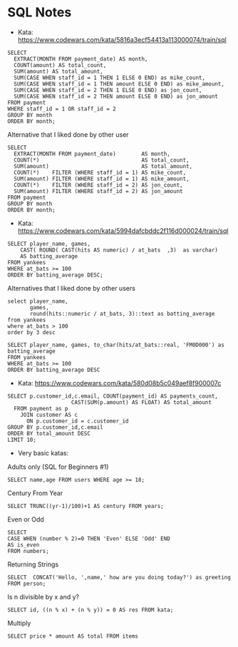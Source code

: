 # SQL Notes


- Kata: https://www.codewars.com/kata/5816a3ecf54413a113000074/train/sql
```
SELECT 
  EXTRACT(MONTH FROM payment_date) AS month,
  COUNT(amount) AS total_count,
  SUM(amount) AS total_amount,
  SUM(CASE WHEN staff_id = 1 THEN 1 ELSE 0 END) as mike_count,
  SUM(CASE WHEN staff_id = 1 THEN amount ELSE 0 END) as mike_amount,
  SUM(CASE WHEN staff_id = 2 THEN 1 ELSE 0 END) as jon_count,
  SUM(CASE WHEN staff_id = 2 THEN amount ELSE 0 END) as jon_amount
FROM payment
WHERE staff_id = 1 OR staff_id = 2
GROUP BY month
ORDER BY month;
```
Alternative that I liked done by other user
```
SELECT
  EXTRACT(MONTH FROM payment_date)        AS month,
  COUNT(*)                                AS total_count,
  SUM(amount)                             AS total_amount,
  COUNT(*)    FILTER (WHERE staff_id = 1) AS mike_count,
  SUM(amount) FILTER (WHERE staff_id = 1) AS mike_amount,
  COUNT(*)    FILTER (WHERE staff_id = 2) AS jon_count,
  SUM(amount) FILTER (WHERE staff_id = 2) AS jon_amount
FROM payment
GROUP BY month
ORDER BY month;
```

- Kata: https://www.codewars.com/kata/5994dafcbddc2f116d000024/train/sql
```
SELECT player_name, games, 
    CAST( ROUND( CAST(hits AS numeric) / at_bats  ,3)  as varchar)
    AS batting_average
FROM yankees
WHERE at_bats >= 100
ORDER BY batting_average DESC;
```
Alternatives that I liked done by other users
```
select player_name,
       games,
       round(hits::numeric / at_bats, 3)::text as batting_average
from yankees
where at_bats > 100
order by 3 desc

SELECT player_name, games, to_char(hits/at_bats::real, 'FM0D000') as batting_average
FROM yankees
WHERE at_bats >= 100
ORDER BY batting_average DESC
```

- Kata: https://www.codewars.com/kata/580d08b5c049aef8f900007c
```
SELECT p.customer_id,c.email, COUNT(payment_id) AS payments_count,
                    CAST(SUM(p.amount) AS FLOAT) AS total_amount
  FROM payment as p
    JOIN customer AS c
      ON p.customer_id = c.customer_id
GROUP BY p.customer_id,c.email
ORDER BY total_amount DESC
LIMIT 10;
```

- Very basic katas:

Adults only (SQL for Beginners #1)
```
SELECT name,age FROM users WHERE age >= 18;
```
Century From Year
```
SELECT TRUNC((yr-1)/100)+1 AS century FROM years; 
```
Even or Odd
```
SELECT 
CASE WHEN (number % 2)=0 THEN 'Even' ELSE 'Odd' END
AS is_even 
FROM numbers;
```
Returning Strings
```
SELECT  CONCAT('Hello, ',name,' how are you doing today?') as greeting FROM person;
```
Is n divisible by x and y?
```
SELECT id, ((n % x) + (n % y)) = 0 AS res FROM kata;
```
Multiply
```
SELECT price * amount AS total FROM items
```

